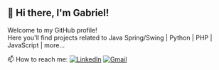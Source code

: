 ## 👋 Hi there, I'm Gabriel!

<!--
**igabriel07/igabriel07** is a ✨ _special_ ✨ repository because its `README.md` (this file) appears on your GitHub profile.

Here are some ideas to get you started:

- 🔭 I’m currently working on ...
- 🌱 I’m currently learning ...
- 👯 I’m looking to collaborate on ...
- 🤔 I’m looking for help with ...
- 💬 Ask me about ...
- 📫 How to reach me: ...
- 😄 Pronouns: ...
- ⚡ Fun fact: ...
-->

Welcome to my GitHub profile!  
Here you'll find projects related to Java Spring/Swing | Python | PHP | JavaScript | more...

📫 How to reach me: 
[![LinkedIn](https://img.shields.io/badge/LinkedIn-0077B5?style=flat&logo=linkedin&logoColor=white)](https://www.linkedin.com/in/gavriil-ilikidis/)
[![Gmail](https://img.shields.io/badge/Gmail-D14836?style=flat&logo=gmail&logoColor=white)](mailto:gabrielilikidis@gmail.com)
